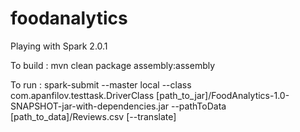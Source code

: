 # foodanalytics

Playing with Spark 2.0.1

To build :
mvn clean package assembly:assembly

To run :
spark-submit --master local --class com.apanfilov.testtask.DriverClass [path_to_jar]/FoodAnalytics-1.0-SNAPSHOT-jar-with-dependencies.jar --pathToData [path_to_data]/Reviews.csv [--translate]
